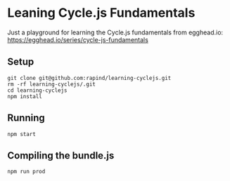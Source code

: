 # Leaning Cycle.js Fundamentals

Just a playground for learning the Cycle.js fundamentals from egghead.io:
https://egghead.io/series/cycle-js-fundamentals

## Setup

```
git clone git@github.com:rapind/learning-cyclejs.git
rm -rf learning-cyclejs/.git
cd learning-cyclejs
npm install
```

## Running

```
npm start
```

## Compiling the bundle.js

```
npm run prod
```
